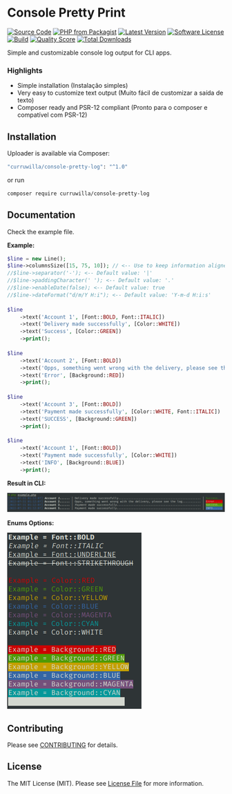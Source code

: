 # Console Pretty Print

[![Source Code](http://img.shields.io/badge/source-curruwilla/console-pretty-log-blue.svg?style=flat-square)](https://github.com/curruwilla/console-pretty-log)
[![PHP from Packagist](https://img.shields.io/packagist/php-v/curruwilla/console-pretty-log.svg?style=flat-square)](https://packagist.org/packages/curruwilla/console-pretty-log)
[![Latest Version](https://img.shields.io/github/release/curruwilla/console-pretty-log.svg?style=flat-square)](https://github.com/curruwilla/console-pretty-log/releases)
[![Software License](https://img.shields.io/badge/license-MIT-brightgreen.svg?style=flat-square)](LICENSE)
[![Build](https://img.shields.io/scrutinizer/build/g/curruwilla/console-pretty-log.svg?style=flat-square)](https://scrutinizer-ci.com/g/curruwilla/console-pretty-log)
[![Quality Score](https://img.shields.io/scrutinizer/g/curruwilla/console-pretty-log.svg?style=flat-square)](https://scrutinizer-ci.com/g/curruwilla/console-pretty-log)
[![Total Downloads](https://img.shields.io/packagist/dt/curruwilla/console-pretty-log.svg?style=flat-square)](https://packagist.org/packages/curruwilla/console-pretty-log)

Simple and customizable console log output for CLI apps.

### Highlights

- Simple installation (Instalação simples)
- Very easy to customize text output (Muito fácil de customizar a saída de texto)
- Composer ready and PSR-12 compliant (Pronto para o composer e compatível com PSR-12)

## Installation

Uploader is available via Composer:

```bash
"curruwilla/console-pretty-log": "^1.0"
```

or run

```bash
composer require curruwilla/console-pretty-log
```

## Documentation

Check the example file.

**Example:**
```php
$line = new Line();
$line->columnsSize([15, 75, 10]); // <-- Use to keep information aligned
//$line->separator('-'); <-- Default value: '|'
//$line->paddingCharacter(' '); <-- Default value: '.'
//$line->enableDate(false); <-- Default value: true
//$line->dateFormat("d/m/Y H:i"); <-- Default value: 'Y-m-d H:i:s'

$line
    ->text('Account 1', [Font::BOLD, Font::ITALIC])
    ->text('Delivery made successfully', [Color::WHITE])
    ->text('Success', [Color::GREEN])
    ->print();

$line
    ->text('Account 2', [Font::BOLD])
    ->text('Opps, something went wrong with the delivery, please see the log', [Color::WHITE])
    ->text('Error', [Background::RED])
    ->print();

$line
    ->text('Account 3', [Font::BOLD])
    ->text('Payment made successfully', [Color::WHITE, Font::ITALIC])
    ->text('SUCCESS', [Background::GREEN])
    ->print();

$line
    ->text('Account 1', [Font::BOLD])
    ->text('Payment made successfully', [Color::WHITE])
    ->text('INFO', [Background::BLUE])
    ->print();
```

**Result in CLI:**

![example.png](example.png)

**Enums Options:**

![options_enums.png](options_enums.png)

## Contributing

Please see [CONTRIBUTING](https://github.com/curruwilla/console-pretty-log/blob/master/CONTRIBUTING.md) for details.

## License

The MIT License (MIT). Please see [License File](https://github.com/curruwilla/console-pretty-log/blob/master/LICENSE) for more information.
